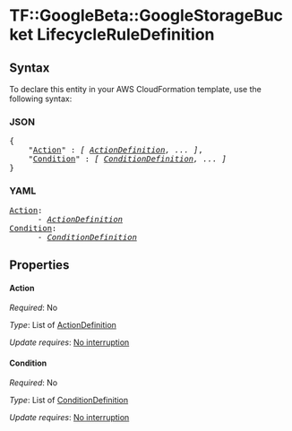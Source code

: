 # TF::GoogleBeta::GoogleStorageBucket LifecycleRuleDefinition

## Syntax

To declare this entity in your AWS CloudFormation template, use the following syntax:

### JSON

<pre>
{
    "<a href="#action" title="Action">Action</a>" : <i>[ <a href="actiondefinition.md">ActionDefinition</a>, ... ]</i>,
    "<a href="#condition" title="Condition">Condition</a>" : <i>[ <a href="conditiondefinition.md">ConditionDefinition</a>, ... ]</i>
}
</pre>

### YAML

<pre>
<a href="#action" title="Action">Action</a>: <i>
      - <a href="actiondefinition.md">ActionDefinition</a></i>
<a href="#condition" title="Condition">Condition</a>: <i>
      - <a href="conditiondefinition.md">ConditionDefinition</a></i>
</pre>

## Properties

#### Action

_Required_: No

_Type_: List of <a href="actiondefinition.md">ActionDefinition</a>

_Update requires_: [No interruption](https://docs.aws.amazon.com/AWSCloudFormation/latest/UserGuide/using-cfn-updating-stacks-update-behaviors.html#update-no-interrupt)

#### Condition

_Required_: No

_Type_: List of <a href="conditiondefinition.md">ConditionDefinition</a>

_Update requires_: [No interruption](https://docs.aws.amazon.com/AWSCloudFormation/latest/UserGuide/using-cfn-updating-stacks-update-behaviors.html#update-no-interrupt)

